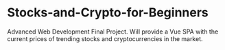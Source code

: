 # Stocks-and-Crypto-for-Beginners
Advanced Web Development Final Project. Will provide a Vue SPA with the current prices of trending stocks and cryptocurrencies in the market.
